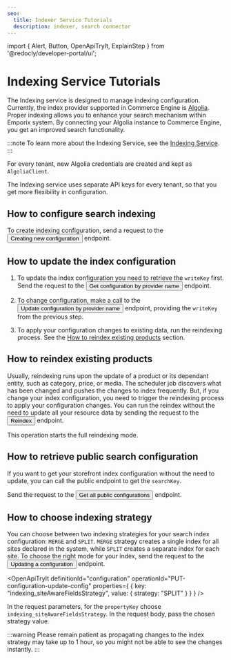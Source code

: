 ```yaml
---
seo:
  title: Indexer Service Tutorials
  description: indexer, search connector
---
```


import {
  Alert,
  Button,
  OpenApiTryIt,
  ExplainStep
 } from '@redocly/developer-portal/ui';

# Indexing Service Tutorials

The Indexing service is designed to manage indexing configuration. Currently, the index provider supported in Commerce Engine is [Algolia](https://www.algolia.com/). 
Proper indexing allows you to enhance your search mechanism within Emporix system. By connecting your Algolia instance to Commerce Engine, you get an improved search functionality.

:::note
To learn more about the Indexing Service, see the [Indexing Service](https://developer.emporix.io/user-guides/system-management/search/indexing).
:::

For every tenant, new Algolia credentials are created and kept as `AlgoliaClient`.

The Indexing service uses separate API keys for every tenant, so that you get more flexibility in configuration.

## How to configure search indexing

To create indexing configuration, send a request to the <nobr><Button to="/openapi/indexing/#operation/POST-indexing-create-config" size="small">Creating new configuration</Button></nobr> endpoint.

<OpenApiTryIt
  definitionId="indexing"
  operationId="POST-indexing-create-config"
  defaultExample="Create a new configuration"
/>

## How to update the index configuration

1. To update the index configuration you need to retrieve the `writeKey` first.
Send the request to the <nobr><Button to="/openapi/indexing/#operation/GET-indexing-retrieve-config" size="small">Get configuration by provider name</Button></nobr> endpoint.

<OpenApiTryIt
  definitionId="indexing"
  operationId="GET-indexing-retrieve-config"
  defaultExample="Get configuration"
/>

2. To change configuration, make a call to the <nobr><Button to="/openapi/indexing/#operation/PUT-indexing-update-config" size="small">Update configuration by provider name</Button></nobr> endpoint, providing the `writeKey` from the previous step.

<OpenApiTryIt
  definitionId="indexing"
  operationId="PUT-indexing-update-config"
  defaultExample="Configuration update"
/>

3. To apply your configuration changes to existing data, run the reindexing process. See the [How to reindex existing products](/content/indexing/##How_to_reindex_existing_products) section.

## How to reindex existing products <a id="How_to_reindex_existing_products" />

Usually, reindexing runs upon the update of a product or its dependant entity, such as category, price, or media. The scheduler job discovers what has been changed and pushes the changes to index frequently. 
But, if you change your index configuration, you need to trigger the reindexing process to apply your configuration changes. 
You can run the reindex without the need to update all your resource data by sending the request to the <nobr><Button to="/openapi/indexing/#operation/POST-indexing-reindex" size="small">Reindex</Button></nobr> endpoint.

<OpenApiTryIt
  definitionId="indexing"
  operationId="POST-indexing-reindex"
  defaultExample="Reindex request"
/>

This operation starts the full reindexing mode.

## How to retrieve public search configuration

If you want to get your storefront index configuration without the need to update, you can call the public endpoint to get the `searchKey`. 


Send the request to the <nobr><Button to="/openapi/indexing/#operation/GET-indexing-list-public-configs" size="small">Get all public configurations</Button></nobr> endpoint.

<OpenApiTryIt
  definitionId="indexing"
  operationId="GET-indexing-list-public-configs"
  defaultExample="Public configurations"
/>

## How to choose indexing strategy

You can choose between two indexing strategies for your search index configuration: `MERGE` and `SPLIT`. `MERGE` strategy creates a single index for all sites declared in the system, while `SPLIT` creates a separate index for each site.
To choose the right mode for your index, send the request to the <nobr><Button to="/openapi/configuration/#operation/PUT-configuration-update-config" size="small">Updating a configuration</Button></nobr> endpoint.

<OpenApiTryIt
  definitionId="configuration"
  operationId="PUT-configuration-update-config"
  properties={
  {
    key: "indexing_siteAwareFieldsStrategy",
    value: {
        strategy: "SPLIT"
    }
  }
  }
/>

In the request parameters, for the `propertyKey` choose `indexing_siteAwareFieldsStrategy`. In the request body, pass the chosen strategy value.

:::warning
Please remain patient as propagating changes to the index strategy may take up to 1 hour, so you might not be able to see the changes instantly.
:::


